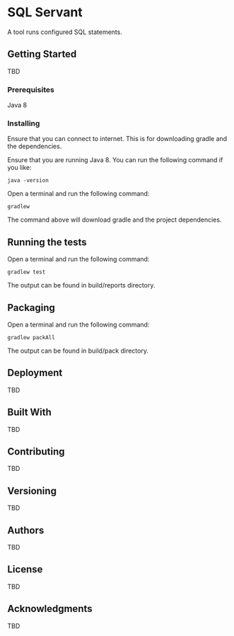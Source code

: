 # SQL Servant

A tool runs configured SQL statements.

## Getting Started

TBD

### Prerequisites

Java 8

### Installing

Ensure that you can connect to internet. 
This is for downloading gradle and the dependencies.

Ensure that you are running Java 8. 
You can run the following command if you like:

```
java -version
```

Open a terminal and run the following command:

```
gradlew
```

The command above will download gradle and the project dependencies.

## Running the tests

Open a terminal and run the following command:

```
gradlew test
```

The output can be found in build/reports directory.

## Packaging

Open a terminal and run the following command:

```
gradlew packAll
```

The output can be found in build/pack directory. 

## Deployment

TBD

## Built With

TBD

## Contributing

TBD

## Versioning

TBD

## Authors

TBD

## License

TBD

## Acknowledgments

TBD